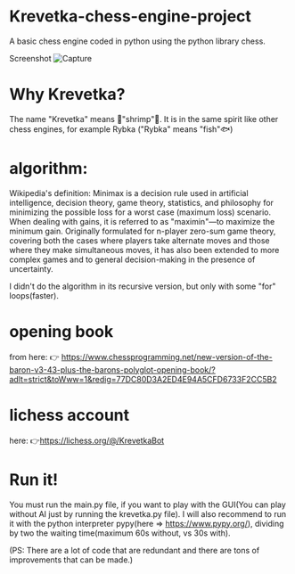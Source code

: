 # Krevetka-chess-engine-project
A basic chess engine coded in python using the python library chess.

Screenshot
![Capture](https://user-images.githubusercontent.com/104983707/166911776-a3860ced-65a5-4b0e-94ce-0bae0b65a930.PNG)


# Why Krevetka?
The name "Krevetka" means 🍤"shrimp"🦐.
It is in the same spirit like other chess engines, for example Rybka ("Rybka" means "fish"🐟)

# algorithm:
Wikipedia's definition: Minimax is a decision rule used in artificial intelligence, decision theory, game theory, statistics, and philosophy for minimizing the possible loss for a worst case (maximum loss) scenario. When dealing with gains, it is referred to as "maximin"—to maximize the minimum gain. Originally formulated for n-player zero-sum game theory, covering both the cases where players take alternate moves and those where they make simultaneous moves, it has also been extended to more complex games and to general decision-making in the presence of uncertainty.

I didn't do the algorithm in its recursive version, but only with some "for" loops(faster).


# opening book
from here: 👉 https://www.chessprogramming.net/new-version-of-the-baron-v3-43-plus-the-barons-polyglot-opening-book/?adlt=strict&toWww=1&redig=77DC80D3A2ED4E94A5CFD6733F2CC5B2

# lichess account
here: 👉https://lichess.org/@/KrevetkaBot

# Run it!
You must run the main.py file, if you want to play with the GUI(You can play without AI just by running the krevetka.py file). I will also recommend to run it with the python interpreter pypy(here => https://www.pypy.org/), dividing by two the waiting time(maximum 60s without, vs 30s with).

(PS: There are a lot of code that are redundant and there are tons of improvements that can be made.)
